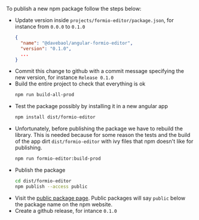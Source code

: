 To publish a new npm package follow the steps below:
- Update version inside `projects/formio-editor/package.json`, for instance from `0.0.0` to `0.1.0`
  ```json
  {
    "name": "@davebaol/angular-formio-editor",
    "version": "0.1.0",
    ...
  }
  ```
- Commit this change to github with a commit message specifying the new version, for instance `Release 0.1.0`
- Build the entire project to check that everything is ok
  ```bash
  npm run build-all-prod
  ```
- Test the package possibly by installing it in a new angular app
  ```bash
  npm install dist/formio-editor
  ```
- Unfortunately, before publishing the package we have to rebuild the library. This is needed because for some reason the tests and the build of the app dirt `dist/formio-editor` with ivy files that npm doesn't like for publishing.
  ```bash
  npm run formio-editor:build-prod
  ```
- Publish the package
  ```bash
  cd dist/formio-editor
  npm publish --access public
  ```
- Visit the [public package page](https://www.npmjs.com/package/@davebaol/angular-formio-editor). Public packages will say `public` below the package name on the npm website.
- Create a github release, for intance `0.1.0`
